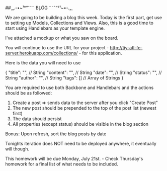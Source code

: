 ##¸„.-•~¹°”ˆ˜¨ BĻÖĠ ¨˜ˆ”°¹~•-.„¸


We are going to be building a blog this week. Today is the first part, get use to setting up Models, Collections and Views. Also, this is a good time to start using Handlebars as your template engine.

I've attached a mockup or what you saw on the board.

You will continue to use the URL for your project - http://tiy-atl-fe-server.herokuapp.com/collections/ - for this application.

Here is the data you will need to use

{
  "title": "", // String
  "content": "", // String
  "date": "", // String
  "status": "", // String
  "author": "", // String
  "tags": [] // Array of Strings
}

You are required to use both Backbone and Handlebars and the actions should be as followed:

1. Create a post => sends data to the server after you click "Create Post"
2. The new post should be prepended to the top of the post list (newest first)
3. The data should persist
4. All properties (except status) should be visible in the blog section

Bonus: Upon refresh, sort the blog posts by date

Tonights iteration does NOT need to be deployed anywhere, it eventually will though.

This homework will be due Monday, July 21st. - Check Thursday's homework for a final list of what needs to be included.
